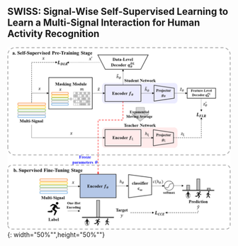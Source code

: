 ## SWISS: Signal-Wise Self-Supervised Learning to Learn a Multi-Signal Interaction for Human Activity Recognition

![SWISS](./SWISS_framework.png){: width="50%"",height="50%""}
